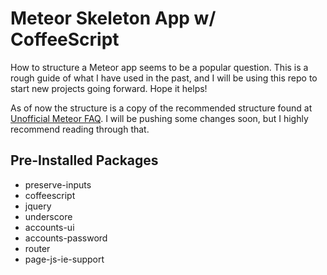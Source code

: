 Meteor Skeleton App w/ CoffeeScript
===================================

How to structure a Meteor app seems to be a popular question.  This is a rough guide of what I have used in the past, and I will be using this repo to start new projects going forward.  Hope it helps!

As of now the structure is a copy of the recommended structure found at [Unofficial Meteor FAQ](https://github.com/oortcloud/unofficial-meteor-faq).  I will be pushing some changes soon, but I highly recommend reading through that.

Pre-Installed Packages
----------------------

* preserve-inputs
* coffeescript
* jquery
* underscore
* accounts-ui
* accounts-password
* router
* page-js-ie-support
